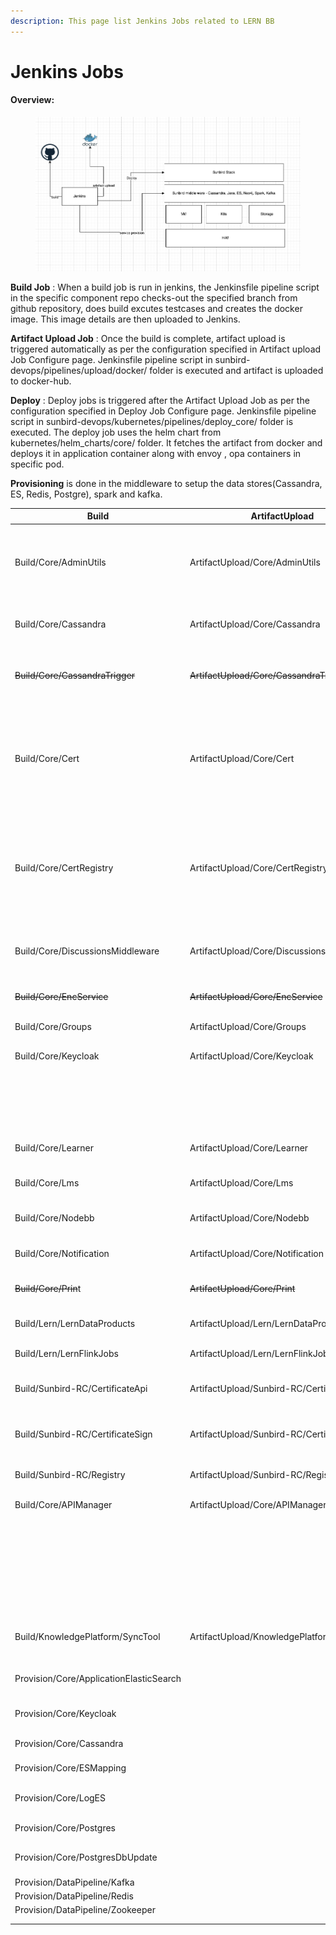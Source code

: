 ```yaml
---
description: This page list Jenkins Jobs related to LERN BB
---
```


# Jenkins Jobs

#### Overview:

<figure><img src="../.gitbook/assets/Screenshot 2023-06-22 at 1.12.56 PM.png" alt=""><figcaption></figcaption></figure>

**Build Job** : When a build job is run in jenkins, the Jenkinsfile pipeline script in the specific component repo checks-out the specified branch from github repository, does build excutes testcases and creates the docker image. This image details are then uploaded to Jenkins.

**Artifact Upload Job** : Once the build is complete, artifact upload is triggered automatically as per the configuration specified in Artifact upload Job Configure page. Jenkinsfile pipeline script in sunbird-devops/pipelines/upload/docker/ folder is executed and artifact is uploaded to docker-hub.

**Deploy** : Deploy jobs is triggered after the Artifact Upload Job as per the configuration specified in Deploy Job Configure page. Jenkinsfile pipeline script in sunbird-devops/kubernetes/pipelines/deploy\_core/ folder is executed. The deploy job uses the helm chart from kubernetes/helm\_charts/core/ folder. It fetches the artifact from docker and deploys it in application container along with envoy , opa containers in specific pod.

**Provisioning** is done in the middleware to setup the data stores(Cassandra, ES, Redis, Postgre), spark and kafka.



<table><thead><tr><th width="144">Build</th><th width="198">ArtifactUpload</th><th width="185">Deploy</th><th>Description</th></tr></thead><tbody><tr><td>Build/Core/AdminUtils</td><td>ArtifactUpload/Core/AdminUtils</td><td>Deploy/Kubernetes/AdminUtils</td><td>Used for build and deploy of adminutils service. Service handles mobile device registration and generating users' refresh token</td></tr><tr><td>Build/Core/Cassandra</td><td>ArtifactUpload/Core/Cassandra</td><td>Deploy/Kubernetes/Cassandra</td><td>Used for creating/migrating tables in Cassandra database</td></tr><tr><td><del>Build/Core/CassandraTrigger</del></td><td><del>ArtifactUpload/Core/CassandraTrigger</del></td><td><del>Deploy/Kubernetes/CassandraTrigger</del></td><td><del>Used for creating required Cassandra Triggers</del><br><del><strong>Note:</strong> This job is run only once.</del>  Deprecated</td></tr><tr><td>Build/Core/Cert</td><td>ArtifactUpload/Core/Cert</td><td>Deploy/Kubernetes/Cert</td><td>This service is part of old incredibles specification for generating certificates. This is not used for certificate generation after 4.10.0 release. Currently sunbird -RC is used for certificate generation.</td></tr><tr><td>Build/Core/CertRegistry</td><td>ArtifactUpload/Core/CertRegistry</td><td>Deploy/Kubernetes/CertRegistry</td><td>This service is part of old incredibles specification for generating certificates. This is not used for certificate generation after 4.10.0 release. Currently sunbird -RC is used for certificate generation.</td></tr><tr><td>Build/Core/DiscussionsMiddleware</td><td>ArtifactUpload/Core/DiscussionsMiddleware</td><td></td><td>Discussion Forum APIs are part of DiscussionsMiddleware. This service is based on NodeJS.</td></tr><tr><td><del>Build/Core/EncService</del></td><td><del>ArtifactUpload/Core/EncService</del></td><td></td><td><del>Used to build and deploy Encryption Service.</del> Deprecated</td></tr><tr><td>Build/Core/Groups</td><td>ArtifactUpload/Core/Groups</td><td>Deploy/Kubernetes/Groups/</td><td>Used to build and deploy Groups service</td></tr><tr><td>Build/Core/Keycloak</td><td>ArtifactUpload/Core/Keycloak</td><td>Deploy/Kubernetes/Keycloak</td><td>Used for packaging and deploying  Keycloak with Sunbird SPI provider</td></tr><tr><td></td><td></td><td>Deploy/Kubernetes/KeycloakRealm</td><td>Used for importing 'Sunbird' realm into new setup.<br><strong>Note:</strong> This job is run only once. </td></tr><tr><td>Build/Core/Learner</td><td>ArtifactUpload/Core/Learner</td><td>Deploy/Kubernetes/Learner</td><td>Used to build and deploy 'User-Org' Service</td></tr><tr><td>Build/Core/Lms</td><td>ArtifactUpload/Core/Lms</td><td>Deploy/Kubernetes/Lms</td><td>Used to build and deploy 'Course-Batch' Service</td></tr><tr><td>Build/Core/Nodebb</td><td>ArtifactUpload/Core/Nodebb</td><td>Deploy/Kubernetes/Nodebb</td><td>Used to build and deploy 'Discussion Forum'</td></tr><tr><td>Build/Core/Notification</td><td>ArtifactUpload/Core/Notification</td><td>Deploy/Kubernetes/Notification</td><td>Used to build and deploy 'Notification' Service</td></tr><tr><td><del>Build/Core/Prin</del>t</td><td><del>ArtifactUpload/Core/Print</del></td><td><del>Deploy/Kubernetes/Print</del></td><td><del>Handles PDF generation of certificates.</del> Deprecated</td></tr><tr><td>Build/Lern/LernDataProducts</td><td>ArtifactUpload/Lern/LernDataProducts</td><td>Deploy/Lern/LernDataProducts</td><td>Used to build and deploy "Lern Data products"</td></tr><tr><td>Build/Lern/LernFlinkJobs</td><td>ArtifactUpload/Lern/LernFlinkJobs</td><td>Deploy/Lern/LernFlinkJobs</td><td>Used to build and deploy "Lern Flink jobs"</td></tr><tr><td>Build/Sunbird-RC/CertificateApi</td><td>ArtifactUpload/Sunbird-RC/CertificateApi</td><td>Deploy/Sunbird-RC/CertificateApi</td><td>To create a build using docker hub image of Sunbird-RC Certificate Api release</td></tr><tr><td>Build/Sunbird-RC/CertificateSign</td><td>ArtifactUpload/Sunbird-RC/CertificateSign</td><td>Deploy/Sunbird-RC/CertificateSign</td><td>To create a build using docker hub image of Sunbird-RC Certificate Sign release</td></tr><tr><td>Build/Sunbird-RC/Registry</td><td>ArtifactUpload/Sunbird-RC/Registry</td><td>Deploy/Sunbird-RC/Registry</td><td>To create a build using docker hub image of Sunbird-RC release</td></tr><tr><td>Build/Core/APIManager</td><td>ArtifactUpload/Core/APIManager</td><td>Deploy/Kubernetes/APIManager</td><td>To build and deploy kong. </td></tr><tr><td></td><td></td><td>Deploy/Kubernetes/OnboardAPIs</td><td>Used for onboarding new APIs. This copies the kong-api.json to API manager.</td></tr><tr><td></td><td></td><td>Deploy/Kubernetes/OnboardConsumers</td><td>Used for onboarding new consumers to kong and providing them bearer token to access APIs.</td></tr><tr><td>Build/KnowledgePlatform/SyncTool</td><td>ArtifactUpload/KnowledgePlatform/SyncTool</td><td>Deploy/KnowledgePlatform/Neo4jElasticSearchSyncTool</td><td>Used for syncing data from neo4j/cassandra to Elastic search</td></tr><tr><td></td><td></td><td></td><td></td></tr><tr><td></td><td></td><td></td><td></td></tr><tr><td>Provision/Core/ApplicationElasticSearch</td><td></td><td></td><td>Installs Elasticsearch used by the applications</td></tr><tr><td>Provision/Core/Keycloak</td><td></td><td></td><td>Used for installing pre-requisites for Keycloak installation</td></tr><tr><td>Provision/Core/Cassandra</td><td></td><td></td><td>Installs Cassandra database</td></tr><tr><td>Provision/Core/ESMapping</td><td></td><td></td><td>Creates Elasticsearch indices and mappings</td></tr><tr><td>Provision/Core/LogES</td><td></td><td></td><td>Installs Elasticsearch used to store application and VM logs</td></tr><tr><td>Provision/Core/Postgres</td><td></td><td></td><td>Installs Postgres database</td></tr><tr><td>Provision/Core/PostgresDbUpdate</td><td></td><td></td><td>Creates Postgres tables, schema and users</td></tr><tr><td>Provision/DataPipeline/Kafka</td><td></td><td></td><td>Installs Kafka</td></tr><tr><td>Provision/DataPipeline/Redis</td><td></td><td></td><td>Install Redis</td></tr><tr><td>Provision/DataPipeline/Zookeeper</td><td></td><td></td><td>Installs Zookeeper</td></tr><tr><td></td><td></td><td></td><td></td></tr><tr><td></td><td></td><td></td><td></td></tr></tbody></table>

